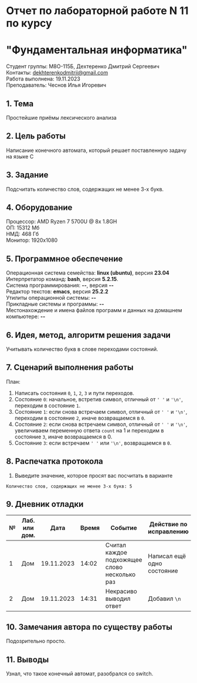 # Отчет по лабораторной работе N 11 по курсу
# "Фундаментальная информатика"

Студент группы: M8О-115Б, Дехтеренко Дмитрий Сергеевич\
Контакты: dekhterenkodmitrii@gmail.com \
Работа выполнена: 19.11.2023\
Преподаватель: Чеснов Илья Игоревич

## 1. Тема

Простейшие приёмы лексического анализа

## 2. Цель работы

Написание конечного автомата, который решает поставленную задачу на языке C

## 3. Задание

Подсчитать количество слов, содержащих не менее 3-х букв.

## 4. Оборудование

Процессор: AMD Ryzen 7 5700U @ 8x 1.8GH\
ОП: 15312 Мб\
НМД: 468 Гб\
Монитор: 1920x1080

## 5. Программное обеспечение

Операционная система семейства: **linux (ubuntu)**, версия **23.04**\
Интерпретатор команд: **bash**, версия **5.2.15**.\
Система программирования: **--**, версия **--**\
Редактор текстов: **emacs**, версия **25.2.2**\
Утилиты операционной системы: **--**\
Прикладные системы и программы: **--**\
Местонахождение и имена файлов программ и данных на домашнем компьютере: **--**

## 6. Идея, метод, алгоритм решения задачи

Учитывать количество букв в слове переходами состояний.

## 7. Сценарий выполнения работы

План:
1. Написать состояния `0`, `1`, `2`, `3` и пути переходов.
2. Состояние `0`: начальное, встретив символ, отличный от `' '` и `'\n'`, переходим в состояние `1`.
3. Состояние `1`: если снова встречаем символ, отличный от `' '` и `'\n'`, переходим в состояние `2`, иначе возвращаемся в `0`.
4. Состояние `2`: если снова встречаем символ, отличный от `' '` и `'\n'`, увеличиваем переменную ответа `count` на 1 и переходим в состояние `3`, иначе возвращаемся в 0.
5. Состояние `3`: если встречаем `' '` или `'\n'`, возвращаемся в `0`.

## 8. Распечатка протокола

1. Выведите значение, которое просят вас посчитать в варианте

```
Количество слов, содержащих не менее 3-х букв: 5

```

## 9. Дневник отладки

| № | Лаб. или дом. | Дата       | Время     | Событие                                                | Действие по исправлению   | Примечание     |
|---|---------------|------------|-----------|--------------------------------------------------------|---------------------------|----------------|
|1  | Дом           | 19.11.2023 | 14:02     | Считал каждое подхожящее слово несколько раз               | Написал ещё одно состояние             | |
|2  | Дом           | 19.11.2023 | 14:31     | Некрасиво выводил ответ               | Добавил `\n`| Теперь красиво|

## 10. Замечания автора по существу работы

Подозрительно просто. 

## 11. Выводы

Узнал, что такое конечный автомат, разобрался со switch.

